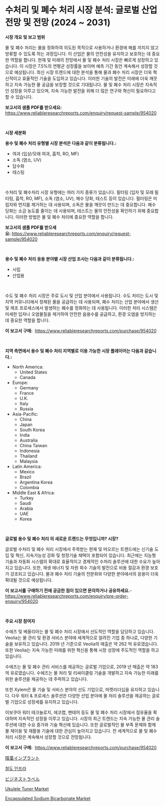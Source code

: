 <p><h1>수처리 및 폐수 처리 시장 분석: 글로벌 산업 전망 및 전망 (2024 ~ 2031)</h1></p><p><strong>시장 개요 및 보고 범위</strong></p>
<p><p>물 및 폐수 처리는 물을 정화하여 의도된 목적으로 사용하거나 환경에 해를 끼치지 않고 방류할 수 있도록 하는 과정입니다. 이 산업은 물의 안전성을 유지하고 보호하는 데 중요한 역할을 합니다. 현재 및 미래의 전망에서 물 및 폐수 처리 시장은 빠르게 성장하고 있습니다. 이 시장은 7.5%의 연평균 성장률을 보이며 예측 기간 동안 계속해서 성장할 것으로 예상됩니다. 최신 시장 트렌드에 대한 분석을 통해 물과 폐수 처리 시장은 더욱 혁신적이고 효율적인 기술을 도입하고 있습니다. 이러한 기술의 발전은 미래에 더욱 깨끗하고 지속 가능한 물 공급을 보장할 것으로 기대됩니다. 물 및 폐수 처리 시장은 지속적인 성장을 이루고 있으며, 지속 가능한 발전을 위해 더 많은 연구와 혁신이 필요하다고 할 수 있습니다.</p></p>
<p><strong>보고서의 샘플 PDF를 받으세요:</strong> <a href="https://www.reliableresearchreports.com/enquiry/request-sample/954020">https://www.reliableresearchreports.com/enquiry/request-sample/954020</a></p>
<p>&nbsp;</p>
<p><strong>시장 세분화</strong></p>
<p><strong>용수 및 폐수 처리 유형별 시장 분석은 다음과 같이 분류됩니다.:</strong></p>
<p><ul><li>여과 (입상/모래 여과, 흡착, RO, MF)</li><li>소독 (염소, UV)</li><li>담수화</li><li>테스팅</li></ul></p>
<p>&nbsp;</p>
<p><p>수처리 및 폐수처리 시장 유형에는 여러 가지 종류가 있습니다. 필터링 (입자 및 모래 필터링, 흡착, RO, MF), 소독 (염소, UV), 해수 당화, 테스트 등이 있습니다. 필터링은 미립자와 먼지를 제거하는 데 사용되며, 소독은 물을 깨끗이 만드는 데 중요합니다. 해수 당화는 소금 농도를 줄이는 데 사용되며, 테스트는 물의 안전성을 확인하기 위해 중요합니다. 이러한 방법은 물 및 폐수 처리에 중요한 역할을 합니다.</p></p>
<p><strong>보고서의 샘플 PDF를 받으세요:</strong>&nbsp;<a href="https://www.reliableresearchreports.com/enquiry/request-sample/954020">https://www.reliableresearchreports.com/enquiry/request-sample/954020</a></p>
<p>&nbsp;</p>
<p><strong> 용수 및 폐수 처리 응용 분야별 시장 산업 조사는 다음과 같이 분류됩니다.:</strong></p>
<p><ul><li>시립</li><li>산업용</li></ul></p>
<p>&nbsp;</p>
<p><p>수도 및 폐수 처리 시장은 주로 도시 및 산업 분야에서 사용됩니다. 수도 처리는 도시 및 지역 커뮤니티에서 정제된 물을 공급하는 데 사용되며, 폐수 처리는 산업 분야에서 생산 및 제조 프로세스에서 발생하는 폐수를 정화하는 데 사용됩니다. 이러한 처리 시스템은 미세한 입자나 오염물질을 제거하여 안전한 음용수를 공급하고, 환경 오염을 방지하는 데 중요한 역할을 합니다.</p></p>
<p><strong>이 보고서 구매:</strong>&nbsp; <a href="https://www.reliableresearchreports.com/purchase/954020">https://www.reliableresearchreports.com/purchase/954020</a></p>
<p>&nbsp;</p>
<p><strong>지역 측면에서 용수 및 폐수 처리 지역별로 이용 가능한 시장 플레이어는 다음과 같습니다.:</strong></p>
<p><ul>
    <li>
        North America:
        <ul>
            <li>United States</li>
            <li>Canada</li>
        </ul>
    </li>
    <li>
        Europe:
        <ul>
            <li>Germany</li>
            <li>France</li>
            <li>U.K.</li>
            <li>Italy</li>
            <li>Russia</li>
        </ul>
    </li>
    <li>
        Asia-Pacific:
        <ul>
            <li>China</li>
            <li>Japan</li>
            <li>South Korea</li>
            <li>India</li>
            <li>Australia</li>
            <li>China Taiwan</li>
            <li>Indonesia</li>
            <li>Thailand</li>
            <li>Malaysia</li>
        </ul>
    </li>
    <li>
        Latin America:
        <ul>
            <li>Mexico</li>
            <li>Brazil</li>
            <li>Argentina Korea</li>
            <li>Colombia</li>
        </ul>
    </li>
    <li>
        Middle East & Africa:
        <ul>
            <li>Turkey</li>
            <li>Saudi</li>
            <li>Arabia</li>
            <li>UAE</li>
            <li>Korea</li>
        </ul>
    </li>
    </ul></p>
<p>&nbsp;</p>
<p><strong>글로벌 용수 및 폐수 처리 의 새로운 트렌드는 무엇입니까? 시장?</strong></p>
<p><p>글로벌 수처리 및 폐수 처리 시장에서 주목받는 현재 및 떠오르는 트렌드에는 신기술 도입 및 혁신, 지속가능성 강화 및 청정기술 채택이 포함되어 있습니다. 최근에는 지능형 기술과 자동화 시스템의 확대로 효율적이고 경제적인 수처리 솔루션에 대한 수요가 높아지고 있습니다. 또한, 재생 에너지 및 자원 회수 기술의 발전으로 비용 절감과 환경 보호가 강조되고 있습니다. 물과 폐수 처리 기술의 전문화와 다양한 분야에서의 응용이 더욱 확대될 것으로 예상됩니다.</p></p>
<p><strong>이 보고서를 구매하기 전에 궁금한 점이 있으면 문의하거나 공유하세요.</strong>- <a href="https://www.reliableresearchreports.com/enquiry/pre-order-enquiry/954020">https://www.reliableresearchreports.com/enquiry/pre-order-enquiry/954020</a></p>
<p>&nbsp;</p>
<p><strong>주요 시장 참여자</strong></p>
<p><p>수에즈 및 베올리아는 물 및 폐수 처리 시장에서 선도적인 역할을 담당하고 있습니다. Veolia는 물 관리 및 환경 서비스 분야에 세계적으로 알려진 기업 중 하나로, 다양한 기술을 보유하고 있습니다. 2019 년 기준으로 Veolia의 매출은 약 262 억 유로였습니다. 또한 Veolia는 지속 가능한 미래를 위한 혁신을 통해 시장 성장에 주도적인 역할을 하고 있습니다.</p><p>수에즈는 물 및 폐수 관리 서비스를 제공하는 글로벌 기업으로, 2019 년 매출은 약 183 억 유로였습니다. 수에즈는 물 처리 및 리싸이클링 기술을 개발하고 지속 가능한 미래를 위한 솔루션을 제공하는 데 주력하고 있습니다.</p><p>또한 Xylem은 물 기술 및 서비스 분야의 선도 기업으로, 마켓리더십을 유지하고 있습니다. 다우 워터 & 프로세스 솔루션은 다양한 산업 분야에 물 처리 솔루션을 제공하는 글로벌 기업으로 성장세를 유지하고 있습니다.</p><p>이보쿠아 워터 테크놀로지, 에코랩, 펜테어 등도 물 및 폐수 처리 시장에서 점유율을 확대하며 지속적인 성장을 이루고 있습니다. 시장의 최근 트렌드는 지속 가능한 물 관리 솔루션에 대한 수요 증가와 기술 혁신에 있습니다. 또한 글로벌적인 물 부족 문제와 함께 물 재이용 및 재활용 기술에 대한 관심이 높아지고 있습니다. 전 세계적으로 물 및 폐수 처리 시장은 계속해서 성장할 것으로 전망됩니다.</p></p>
<p><strong>이 보고서 구매:</strong>&nbsp;&nbsp;<a href="https://www.reliableresearchreports.com/purchase/954020">https://www.reliableresearchreports.com/purchase/954020</a></p>
<p><p><a href="https://medium.com/@myrticedare2023/%E9%99%B0%E8%8C%8E%E3%82%A4%E3%83%B3%E3%83%97%E3%83%A9%E3%83%B3%E3%83%88%E5%B8%82%E5%A0%B4%E3%81%AE%E5%88%86%E6%9E%90-%E3%82%B0%E3%83%AD%E3%83%BC%E3%83%90%E3%83%AB%E7%94%A3%E6%A5%AD%E3%81%AE%E8%A6%8B%E9%80%9A%E3%81%97%E3%81%A8%E4%BA%88%E6%B8%AC-2024%E5%B9%B4%E3%81%8B%E3%82%892031%E5%B9%B4-debb72a4f76f">陰茎インプラント</a></p><p><a href="https://github.com/hxzi07639916/Market-Research-Report-List-1/blob/main/8302469185035.md">철도 인프라</a></p><p><a href="https://github.com/ihabdkwlxs948/Market-Research-Report-List-1/blob/main/9861460185100.md">ビジネストラベル</a></p><p><a href="https://github.com/mabutironaldo/Market-Research-Report-List-3/blob/main/ukulele-tuner-market.md">Ukulele Tuner Market</a></p><p><a href="https://five-trouble-98a.notion.site/Decoding-the-Encapsulated-Sodium-Bicarbonate-Market-A-Deep-Dive-into-the-Latest-Market-Trends-Mark-3bcf81be61434bce80a2312f4e566e5e">Encapsulated Sodium Bicarbonate Market</a></p></p>
